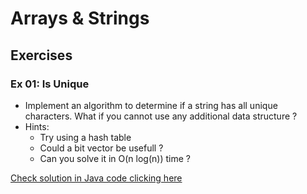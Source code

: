 # Arrays & Strings

## Exercises

### Ex 01: Is Unique
- Implement an algorithm to determine if a string has all unique characters. What if you cannot use any additional data structure ?
- Hints:
    - Try using a hash table
    - Could a bit vector be usefull ?
    - Can you solve it in O(n log(n)) time ?
      
[Check solution in Java code clicking here](Ex1_IsUnique.java)
